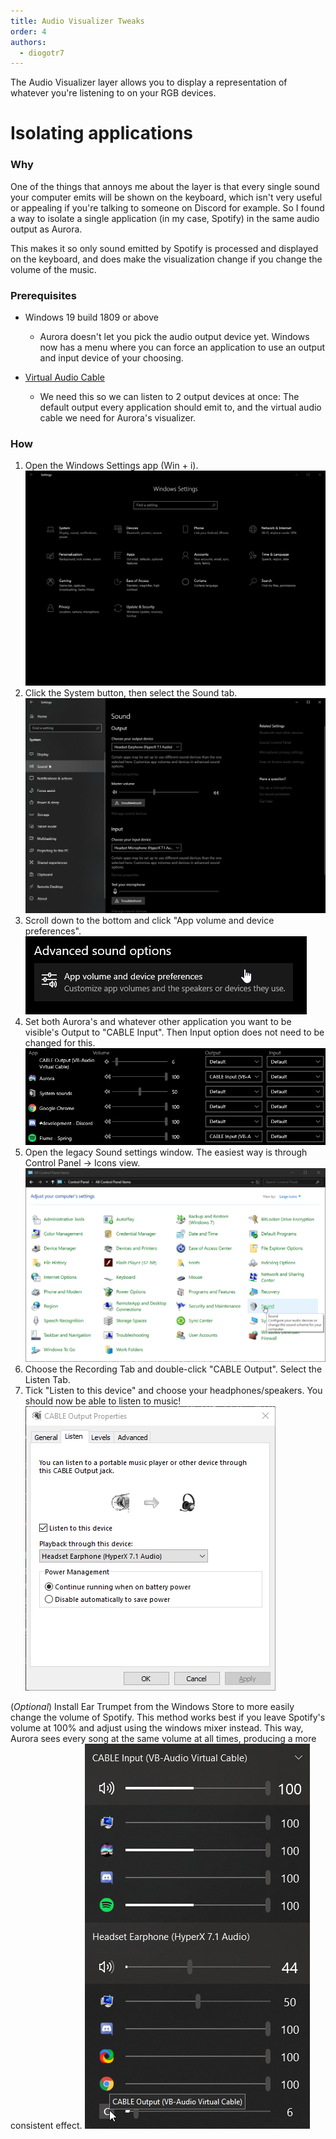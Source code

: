 ```yaml
---
title: Audio Visualizer Tweaks
order: 4
authors:
  - diogotr7
---
```


The Audio Visualizer layer allows you to display a representation of whatever you're listening to on your RGB devices.


# Isolating applications

### Why
One of the things that annoys me about the layer is that every single sound your computer emits will be shown on the keyboard, which isn't very useful or appealing if you're talking to someone on Discord for example. So I found a way to isolate a single application (in my case, Spotify) in the same audio output as Aurora.

This makes it so only sound emitted by Spotify is processed and displayed on the keyboard, and does make the visualization change if you change the volume of the music.

### Prerequisites
* Windows 19 build 1809 or above
  - Aurora doesn't let you pick the audio output device yet. Windows now has a menu where you can force an application to use an output and input device of your choosing.

* [Virtual Audio Cable](https://www.vb-audio.com/Cable/)
  - We need this so we can listen to 2 output devices at once: The default output every application should emit to, and the virtual audio cable we need for Aurora's visualizer.

### How
1. Open the Windows Settings app (Win + i).
  ![Windows settings app](img/docs/windows-settings-app.png)
2. Click the System button, then select the Sound tab.
  ![Windows Sound tab](img/docs/windows-settings-sound.png)
3. Scroll down to the bottom and click "App volume and device preferences".
  ![App volume and device preferences](img/docs/windows-app-volume-preferences.png)
4. Set both Aurora's and whatever other application you want to be visible's Output to "CABLE Input". Then Input option does not need to be changed for this.
  ![App Volumes](img/docs/windows-app-volumes.png)
5. Open the legacy Sound settings window. The easiest way is through Control Panel -> Icons view.
  ![Control Panel](img/docs/windows-control-panel.png)
6. Choose the Recording Tab and double-click "CABLE Output". Select the Listen Tab.
7. Tick "Listen to this device" and choose your headphones/speakers. You should now be able to listen to music!
  ![Cable Output Properties](img/docs/cable-properties.png)


(*Optional*) Install Ear Trumpet from the Windows Store to more easily change the volume of Spotify. This method works best if you leave Spotify's volume at 100% and adjust using the windows mixer instead. This way, Aurora sees every song at the same volume at all times, producing a more consistent effect.
  ![Ear Trumpet](img/docs/ear-trumpet.png)
